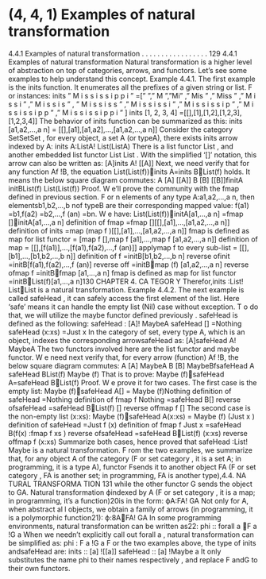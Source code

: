 # (4, 4, 1) Examples of natural transformation

4.4.1 Examples of natural transformation . . . . . . . . . . . . . . . . . 129
4.4.1 Examples of natural transformation
Natural transformation is a higher level of abstraction on top of categories, arrows, and
functors. Let’s see some examples to help understand this concept.
Example 4.4.1. The first example is the inits function. It enumerates all the prefixes
of a given string or list. F or instances:
inits ” M i s s i s s i p p i ” =[” ”,” M ”,”Mi” ,” Mis ” ,” Miss ” ,” M i s s i ” ,” M i s s i s ” ,
” M i s s i s s ” ,” M i s s i s s i ” ,” M i s s i s s i p ” ,” M i s s i s s i p p ” ,” M i s s i s s i p p i ” ]
inits [1, 2, 3, 4] =[[],[1],[1,2],[1,2,3],[1,2,3,4]]
The behavior of inits function can be summarized as this:
inits [a1,a2,...,a n] = [[],[a1],[a1,a2],...,[a1,a2,...,a n]]
Consider the category SetSetSet , for every object, a set A (or typeA), there exists inits
arrow indexed by A:
inits A:ListA! List(ListA)
There is a list functor List , and another embedded list functor List List .
With the simplified ‘[]’ notation, this arrow can also be written as:
[A]inits A     ! [[A]]
Next, we need verify that for any function Af   !B, the equation
List(List(f))inits A=inits BList(f)
holds. It means the below square diagram commutes:
A [A] [[A]]
B [B] [[B]]finitA
initBList(f) List(List(f))
Proof. W e’ll prove the community with the fmap defined in previous section. F or n
elements of any type A:a1,a2,...,a n, then elementsb1,b2,...,b nof typeB are their
corresponding mapped value: f(a1) =b1,f(a2) =b2,...,f (an) =bn. W e have:
List(List(f))initA[a1,...,a n]
=fmap [[]](f)initA[a1,...,a n] definition of fmap
=fmap [[]](f)[[],[a1],...,[a1,a2,...,a n]] definition of inits
=map (map f )[[],[a1],...,[a1,a2,...,a n]] fmap is defined as map for list functor
= [map f [],map f [a1],...,map f [a1,a2,...,a n]] definition of map
= [[],[f(a1)],...,[f(a1),f(a2),...,f (an)]] applymap f to every sub-list
= [[],[b1],...,[b1,b2,...,b n]] definition of f
=initB[b1,b2,...,b n] reverse ofinit
=initB[f(a1),f(a2),...,f (an)] reverse off
=initBmap (f) [a1,a2,...,a n] reverse ofmap f
=initBfmap [](f)[a1,...,a n] fmap is defined as map for list functor
=initBList(f)[a1,...,a n]130 CHAPTER 4. CA TEGOR Y
Therefor,inits :List! ListList is a natural transformation.
Example 4.4.2. The next example is called safeHead , it can safely access the first
element of the list. Here ‘safe’ means it can handle the empty list (Nil) case without
exception. T o do that, we will utilize the maybe functor defined previously . safeHead is
defined as the following:
safeHead : [A]! MaybeA
safeHead [] =Nothing
safeHead (x:xs) =Just x
In the category of set, every type A, which is an object, indexes the corresponding
arrowsafeHead as:
[A]safeHead A         ! MaybeA
The two functors involved here are the list functor and maybe functor. W e need next
verify that, for every arrow (function) Af   !B, the below square diagram commutes:
A [A] MaybeA
B [B] MaybeBfsafeHead A
safeHead BList(f) Maybe (f)
That is to prove:
Maybe (f)safeHead A=safeHead BList(f)
Proof. W e prove it for two cases. The first case is the empty list:
Maybe (f)safeHead A[]
= Maybe (f)Nothing definition of safeHead
=Nothing definition of fmap f Nothing
=safeHead B[] reverse ofsafeHead
=safeHead BList(f) [] reverse offmap f []
The second case is the non-empty list (x:xs):
Maybe (f)safeHead A(x:xs)
= Maybe (f) (Just x ) definition of safeHead
=Just f (x) definition of fmap f Just x
=safeHead B(f(x) :fmap f xs ) reverse ofsafeHead
=safeHead BList(f) (x:xs) reverse offmap f (x:xs)
Summarize both cases, hence proved that safeHead :List! Maybe is a natural
transformation.
F rom the two examples, we summarize that, for any object A of the category (F or
set category , it is a set A; in programming, it is a type A), functor Fsends it to another
object FA (F or set category , FA is another set; in programming, FA is another type),4.4. NA TURAL TRANSFORMA TION 131
while the other functor G sends the object to GA. Natural transformation ϕindexed by
A (F or set category , it is a map; in programming, it’s a function)20is in the form:
ϕA:FA! GA
Not only for A, when abstract al l objects, we obtain a family of arrows (in programming, it is a polymorphic function21):
ϕ:8AFA! GA
In some programming environments, natural transformation can be written as22:
phi :: forall a F a !G a
When we needn’t explicitly call out forall a , natural transformation can be simplified as:
phi : F a !G a
F or the two examples above, the type of inits andsafeHead are:
inits :: [a] ![[a]]
safeHead :: [a] !Maybe a
It only substitutes the name phi to their names respectively , and replace F andG to
their own functors.
